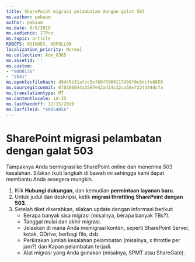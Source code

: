 ```yaml
---
title: SharePoint migrasi pelambatan dengan galat 503
ms.author: pebaum
author: pebaum
ms.date: 8/8/2019
ms.audience: ITPro
ms.topic: article
ROBOTS: NOINDEX, NOFOLLOW
localization_priority: Normal
ms.collection: Adm_O365
ms.assetid: ''
ms.custom:
- "9000136"
- "2541"
ms.openlocfilehash: d9d45b31afcc5ef68f5969117d08f0c8dcfe8850
ms.sourcegitcommit: 0f0186044a3597e42ad14c32ca58e7224344dcfa
ms.translationtype: MT
ms.contentlocale: id-ID
ms.lasthandoff: 12/15/2019
ms.locfileid: "40054056"
---
```

# <a name="sharepoint-migration-throttling-with-503-errors"></a>SharePoint migrasi pelambatan dengan galat 503

Tampaknya Anda bermigrasi ke SharePoint online dan menerima 503 kesalahan. Silakan ikuti langkah di bawah ini sehingga kami dapat membantu Anda sesegera mungkin. 

1. Klik **Hubungi dukungan**, dan kemudian **permintaan layanan baru**.
2. Untuk judul dan deskripsi, ketik **migrasi throttling SharePoint dengan 503**.
3. Setelah tiket diserahkan, silakan update dengan informasi berikut:
    - Berapa banyak sisa migrasi (misalnya, berapa banyak TBs?).
    - Tanggal mulai dan akhir migrasi.
    - Jelaskan di mana Anda memigrasi konten, seperti SharePoint Server, kotak, GDrive, berbagi file, dsb.
    - Perkirakan jumlah kesalahan pelambatan (misalnya, x throttle per jam?) dan Kapan pelambatan terjadi.
    - Alat migrasi yang Anda gunakan (misalnya, SPMT atau ShareGate).


